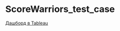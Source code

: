 # ScoreWarriors_test_case
[Дашборд в Tableau](https://public.tableau.com/views/abc-test_result/abc_test_results?:language=en-US&publish=yes&:display_count=n&:origin=viz_share_link)
